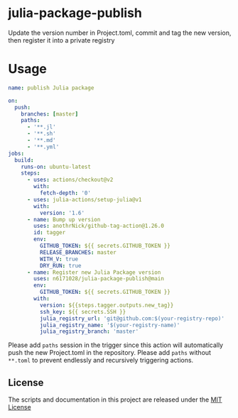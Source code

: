 # julia-package-publish

Update the version number in Project.toml, commit and tag the new version, then register it into a private registry 

# Usage

```yaml
name: publish Julia package

on: 
  push:
    branches: [master]
    paths:
      - '**.jl'
      - '**.sh'
      - '**.md'
      - '**.yml'
jobs:
  build:
    runs-on: ubuntu-latest
    steps:
      - uses: actions/checkout@v2
        with:
          fetch-depth: '0'
      - uses: julia-actions/setup-julia@v1
        with:
          version: '1.6'
      - name: Bump up version
        uses: anothrNick/github-tag-action@1.26.0
        id: tagger
        env:
          GITHUB_TOKEN: ${{ secrets.GITHUB_TOKEN }}
          RELEASE_BRANCHES: master
          WITH_V: true
          DRY_RUN: true
      - name: Register new Julia Package version
        uses: n6171028/julia-package-publish@main
        env:
          GITHUB_TOKEN: ${{ secrets.GITHUB_TOKEN }}
        with:
          version: ${{steps.tagger.outputs.new_tag}}
          ssh_key: ${{ secrets.SSH }}
          julia_registry_url: 'git@github.com:$(your-registry-repo)'
          julia_registry_name: '$(your-registry-name)'
          julia_registry_branch: 'master'
```

Please add `paths` session in the trigger since this action will automatically push the new Project.toml in the repository. Please add `paths` without `**.toml` to prevent endlessly and recursively triggering actions.

## License

The scripts and documentation in this project are released under the [MIT License](LICENSE)